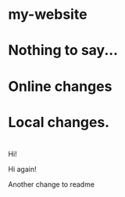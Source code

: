# my-website
#
# Nothing to say...
#
# Online changes
# Local changes.
#
Hi!

Hi again!

Another change to readme


